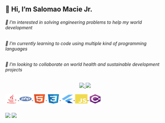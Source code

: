 
## 👋 Hi, I’m Salomao Macie Jr.
###### 👀 I’m interested in solving engineering problems to help my world development
###### 🌱 I’m currently learning to code using multiple kind of programming languages
###### 💞️ I’m looking to collaborate on world health and sustainable development projects

<div align="center">
<a href="https://github.com/smacie">
<img height="180em" src="https://github-readme-stats.vercel.app/api?username=smacie&show_icons=true&theme=dracula&include_all_commits=true&count_private=true"/>
<img height="180em" src="https://github-readme-stats.vercel.app/api/top-langs/?username=smacie&layout=compact&langs_count=7&theme=dracula"/>
</div>
<div style="display: inline_block"><br>
<img align="center" alt="smacie-java" height="30" width="40" src="https://raw.githubusercontent.com/devicons/devicon/master/icons/java/java-plain.svg">
<img align="center" alt="smacie-php" height="30" width="40" src="https://raw.githubusercontent.com/devicons/devicon/master/icons/php/php-plain.svg">
<img align="center" alt="smacie-html" height="30" width="40" src="https://raw.githubusercontent.com/devicons/devicon/master/icons/html5/html5-original.svg">
<img align="center" alt="smacie-css" height="30" width="40" src="https://raw.githubusercontent.com/devicons/devicon/master/icons/css3/css3-original.svg">
<img align="center" alt="smacie-css" height="30" width="40" src="https://raw.githubusercontent.com/dnfield/flutter_svg/7d374d7107561cbd906d7c0ca26fef02cc01e7c8/example/assets/flutter_logo.svg?">
<img align="center" alt="smacie-js" height="30" width="40" src="https://raw.githubusercontent.com/devicons/devicon/master/icons/javascript/javascript-plain.svg">
<img align="center" alt="smacie-Csharp" height="30" width="40" src="https://raw.githubusercontent.com/devicons/devicon/master/icons/csharp/csharp-original.svg">
</div>

##

<div>
<a href = "mailto:salomaomaciejunior1@gmail.com"><img src="https://img.shields.io/badge/-Gmail-%23333?style=for-the-badge&logo=gmail&logoColor=white" target="_blank"></a>
<a href="https://www.linkedin.com/in/salom%C3%A3o-macie-j%C3%BAnior-087ba6146/" target="_blank"><img src="https://img.shields.io/badge/-LinkedIn-%230077B5?style=for-the-badge&logo=linkedin&logoColor=white" target="_blank"></a>
</div>
